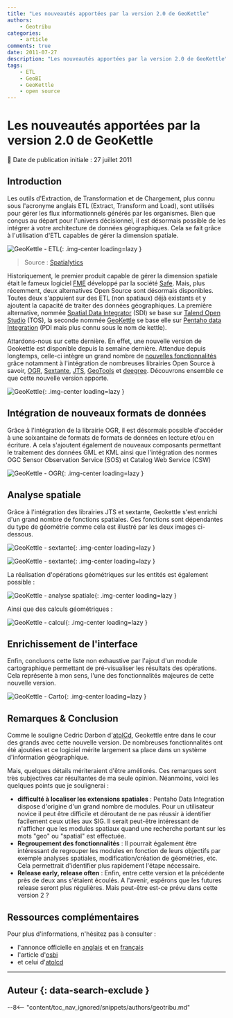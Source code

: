 ```yaml
---
title: "Les nouveautés apportées par la version 2.0 de GeoKettle"
authors:
    - Geotribu
categories:
    - article
comments: true
date: 2011-07-27
description: "Les nouveautés apportées par la version 2.0 de GeoKettle"
tags:
    - ETL
    - GeoBI
    - GeoKettle
    - open source
---
```


# Les nouveautés apportées par la version 2.0 de GeoKettle

:calendar: Date de publication initiale : 27 juillet 2011

## Introduction

Les outils d'Extraction, de Transformation et de Chargement, plus connu sous l'acronyme anglais ETL (Extract, Transform and Load), sont utilisés pour gérer les flux informationnels générés par les organismes. Bien que conçus au départ pour l'univers décisionnel, il est désormais possible de les intégrer à votre architecture de données géographiques. Cela se fait grâce à l'utilisation d'ETL capables de gérer la dimension spatiale.

![GeoKettle - ETL](https://cdn.geotribu.fr/img/articles-blog-rdp/articles/2011/ORG_Figure_ETLen.png "GeoKettle - ETL"){: .img-center loading=lazy }

> Source : [Spatialytics](http://www.spatialytics.org/projects/geokettle/)

Historiquement, le premier produit capable de gérer la dimension spatiale était le fameux logiciel [FME](http://www.safe.com/fme/fme-technology/fme-desktop/) développé par la société [Safe](http://www.safe.com/). Mais, plus récemment, deux alternatives Open Source sont désormais disponibles. Toutes deux s'appuient sur des ETL (non spatiaux) déjà existants et y ajoutent la capacité de traiter des données géographiques. La première alternative, nommée [Spatial Data Integrator](http://talendforge.org/wiki/doku.php?id=sdi:mainpage&s%5B%5D=spatial&s%5B%5D=data&s%5B%5D=integrator) (SDI) se base sur [Talend Open Studio](http://fr.talend.com/products-data-integration/talend-open-studio.php) (TOS), la seconde nommée [GeoKettle](http://www.spatialytics.org/projects/geokettle/) se base elle sur [Pentaho data Integration](http://kettle.pentaho.com/) (PDI mais plus connu sous le nom de kettle).

Attardons-nous sur cette dernière. En effet, une nouvelle version de Geokettle est disponible depuis la semaine dernière. Attendue depuis longtemps, celle-ci intègre un grand nombre de [nouvelles fonctionnalités](http://wiki.spatialytics.org/doku.php?id=projects:geokettle:documentation:what_is_new_in_version_2.0) grâce notamment à l'intégration de nombreuses librairies Open Source à savoir, [OGR](http://www.gdal.org/ogr), [Sextante](http://sextante.forge.osor.eu/), [JTS](http://www.vividsolutions.com/jts/main.htm), [GeoTools](http://geotools.org/) et [deegree](http://www.deegree.org/). Découvrons ensemble ce que cette nouvelle version apporte.

![GeoKettle](https://cdn.geotribu.fr/img/articles-blog-rdp/articles/2011/geokettle.png "GeoKettle"){: .img-center loading=lazy }

## Intégration de nouveaux formats de données

Grâce à l'intégration de la librairie OGR, il est désormais possible d'accéder à une soixantaine de formats de formats de données en lecture et/ou en écriture. A cela s'ajoutent également de nouveaux composants permettant le traitement des données GML et KML ainsi que l'intégration des normes OGC Sensor Observation Service (SOS) et Catalog Web Service (CSW)

![GeoKettle - OGR](https://cdn.geotribu.fr/img/articles-blog-rdp/articles/2011/ogr_geokettle.png "GeoKettle - OGR"){: .img-center loading=lazy }

## Analyse spatiale

Grâce à l'intégration des librairies JTS et sextante, Geokettle s'est enrichi d'un grand nombre de fonctions spatiales. Ces fonctions sont dépendantes du type de géométrie comme cela est illustré par les deux images ci-dessous.

![GeoKettle - sextante](https://cdn.geotribu.fr/img/articles-blog-rdp/articles/2011/sextante_1.png "GeoKettle - sextante"){: .img-center loading=lazy }

![GeoKettle - sextante](https://cdn.geotribu.fr/img/articles-blog-rdp/articles/2011/sextante_2.png "GeoKettle - sextante"){: .img-center loading=lazy }

La réalisation d'opérations géométriques sur les entités est également possible :

![GeoKettle - analyse spatiale](https://cdn.geotribu.fr/img/articles-blog-rdp/articles/2011/spatial_analyse.png "GeoKettle - analyse spatiale"){: .img-center loading=lazy }

Ainsi que des calculs géométriques :

![GeoKettle - calcul](https://cdn.geotribu.fr/img/articles-blog-rdp/articles/2011/calcul.png "GeoKettle - calcul"){: .img-center loading=lazy }

## Enrichissement de l'interface

Enfin, concluons cette liste non exhaustive par l'ajout d'un module cartographique permettant de pré-visualiser les résultats des opérations. Cela représente à mon sens, l'une des fonctionnalités majeures de cette nouvelle version.

![GeoKettle - Carto](https://cdn.geotribu.fr/img/articles-blog-rdp/articles/2011/carto.png "GeoKettle - Carto"){: .img-center loading=lazy }

## Remarques & Conclusion

Comme le souligne Cedric Darbon d'[atolCd](http://blog.atolcd.com/?p=864), Geokettle entre dans le cour des grands avec cette nouvelle version. De nombreuses fonctionnalités ont été ajoutées et ce logiciel mérite largement sa place dans un système d'information géographique.

Mais, quelques détails mériteraient d'être améliorés. Ces remarques sont très subjectives car résultantes de ma seule opinion. Néanmoins, voici les quelques points que je soulignerai :

- **difficulté à localiser les extensions spatiales** : Pentaho Data Integration dispose d'origine d'un grand nombre de modules. Pour un utilisateur novice il peut être difficile et déroutant de ne pas réussir à identifier facilement ceux utiles aux SIG. Il serait peut-être intéressant de n'afficher que les modules spatiaux quand une recherche portant sur les mots "geo" ou "spatial" est effectuée.
- **Regroupement des fonctionnalités** : Il pourrait également être intéressant de regrouper les modules en fonction de leurs objectifs par exemple analyses spatiales, modification/création de géométries, etc. Cela permettrait d'identifier plus rapidement l'étape nécessaire.
- **Release early, release often** : Enfin, entre cette version et la précédente près de deux ans s'étaient écoulés. A l'avenir, espérons que les futures release seront plus régulières. Mais peut-être est-ce prévu dans cette version 2 ?

## Ressources complémentaires

Pour plus d'informations, n'hésitez pas à consulter :

- l'annonce officielle en [anglais](http://wiki.spatialytics.org/doku.php?id=projects:geokettle:documentation:what_is_new_in_version_2.0) et en [français](http://www.spatialytics.org/fr/blogue/geokettle-2-0%C2%A0-spatialytics-annonce-la-disponibilite-dune-nouvelle-version-de-letl-spatial-open-source/)
- l'article d'[osbi](http://www.osbi.fr/?p=2679)
- et celui d'[atolcd](http://blog.atolcd.com/?p=864)

----

## Auteur {: data-search-exclude }

--8<-- "content/toc_nav_ignored/snippets/authors/geotribu.md"
